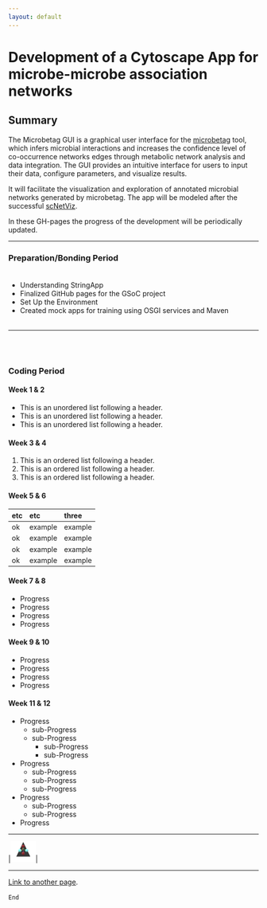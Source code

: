 ```yaml
---
layout: default
---
```


# Development of a Cytoscape App for microbe-microbe association networks                                                           


## Summary

The Microbetag GUI is a graphical user interface for the [microbetag](https://github.com/hariszaf/microbetag) tool, which infers microbial interactions and increases the confidence level of co-occurrence networks edges through metabolic network analysis and data integration. The GUI provides an intuitive interface for users to input their data, configure parameters, and visualize results.

It will facilitate the visualization and exploration of annotated microbial networks generated by microbetag. The app will be modeled after the successful [scNetViz](https://github.com/RBVI/scNetViz).

In these GH-pages the progress of the development will be periodically updated.




 * * *
 
### Preparation/Bonding Period<br><br>

* Understanding StringApp
* Finalized GitHub pages for the GSoC project
* Set Up the Environment
* Created mock apps for training using OSGI services and Maven
<br><br>


* * *
<br><br>
### Coding Period

#### Week 1 & 2

*   This is an unordered list following a header.
*   This is an unordered list following a header.
*   This is an unordered list following a header.




#### Week 3 & 4

1.  This is an ordered list following a header.
2.  This is an ordered list following a header.
3.  This is an ordered list following a header.



#### Week 5 & 6

| etc           |   etc             | three |
|:-------------|:------------------|:--------|
| ok           | example           | example |
| ok           | example           | example |
| ok           | example           | example |
| ok           | example           | example |





#### Week 7 & 8

*   Progress
*   Progress
*   Progress
*   Progress 


#### Week 9 & 10

*  Progress
*  Progress 
*  Progress
*  Progress


#### Week 11 & 12

- Progress
  - sub-Progress
  - sub-Progress
    - sub-Progress
    - sub-Progress
- Progress
  - sub-Progress
  - sub-Progress
  - sub-Progress
- Progress
  - sub-Progress
  - sub-Progress
- Progress

* * *

|<img src="assets/img/triangle.png" width="50">|




* * *
[Link to another page](./another-page.html).

```
End
```
